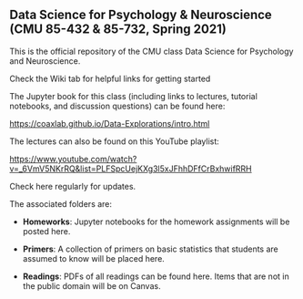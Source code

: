 ## Data Science for Psychology & Neuroscience (CMU 85-432 & 85-732, Spring 2021)

This is the official repository of the CMU class Data Science for Psychology and Neuroscience.

Check the Wiki tab for helpful links for getting started

The Jupyter book for this class (including links to lectures, tutorial notebooks, and discussion questions) can be found here: 

https://coaxlab.github.io/Data-Explorations/intro.html

The lectures can also be found on this YouTube playlist:

https://www.youtube.com/watch?v=_6VmV5NKrRQ&list=PLFSpcUejKXg3l5xJFhhDFfCrBxhwifRRH

Check here regularly for updates.

The associated folders are:

* **Homeworks**: Jupyter notebooks for the homework assignments will be posted here.

* **Primers**: A collection of primers on basic statistics that students are assumed to know will be placed here.

* **Readings**: PDFs of all readings can be found here. Items that are not in the public domain will be on Canvas.
